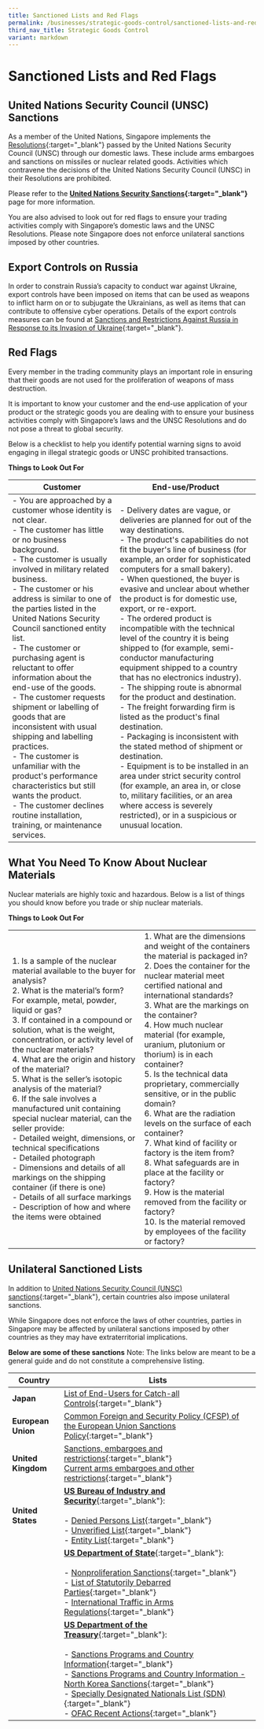 ```yaml
---
title: Sanctioned Lists and Red Flags
permalink: /businesses/strategic-goods-control/sanctioned-lists-and-red-flags/
third_nav_title: Strategic Goods Control
variant: markdown
---
```

# Sanctioned Lists and Red Flags

## United Nations Security Council (UNSC) Sanctions

As a member of the United Nations, Singapore implements the  [Resolutions](https://www.un.org/securitycouncil/content/resolutions){:target="_blank"}  passed by the United Nations Security Council (UNSC) through our domestic laws. These include arms embargoes and sanctions on missiles or nuclear related goods. Activities which contravene the decisions of the United Nations Security Council (UNSC) in their Resolutions are prohibited.

Please refer to the  **[United Nations Security Sanctions](/businesses/united-nations-security-council-sanctions/){:target="_blank"}** page for more information.

You are also advised to look out for red flags to ensure your trading activities comply with Singapore’s domestic laws and the UNSC Resolutions. Please note Singapore does not enforce unilateral sanctions imposed by other countries.

## Export Controls on Russia

In order to constrain Russia’s capacity to conduct war against Ukraine, export controls have been imposed on items that can be used as weapons to inflict harm on or to subjugate the Ukrainians, as well as items that can contribute to offensive cyber operations. Details of the export controls measures can be found at [Sanctions and Restrictions Against Russia in Response to its Invasion of Ukraine](https://www.mfa.gov.sg/Newsroom/Press-Statements-Transcripts-and-Photos/2022/03/20220305-sanctions){:target="_blank"}.

## Red Flags

Every member in the trading community plays an important role in ensuring that their goods are not used for the proliferation of weapons of mass destruction.

It is important to know your customer and the end-use application of your product or the strategic goods you are dealing with to ensure your business activities comply with Singapore’s laws and the UNSC Resolutions and do not pose a threat to global security.

Below is a checklist to help you identify potential warning signs to avoid engaging in illegal strategic goods or UNSC prohibited transactions.

**Things to Look Out For**

| **Customer** | **End-use/Product** |
|--|--|
| - You are approached by a customer whose identity is not clear. <br> - The customer has little or no business background. <br> - The customer is usually involved in military related business. <br> - The customer or his address is similar to one of the parties listed in the United Nations Security Council sanctioned entity list. <br> - The customer or purchasing agent is reluctant to offer information about the end-use of the goods. <br> - The customer requests shipment or labelling of goods that are inconsistent with usual shipping and labelling practices. <br> - The customer is unfamiliar with the product's performance characteristics but still wants the product. <br> - The customer declines routine installation, training, or maintenance services. | - Delivery dates are vague, or deliveries are planned for out of the way destinations. <br> - The product's capabilities do not fit the buyer's line of business (for example, an order for sophisticated computers for a small bakery). <br> - When questioned, the buyer is evasive and unclear about whether the product is for domestic use, export, or re-export. <br> - The ordered product is incompatible with the technical level of the country it is being shipped to (for example, semi-conductor manufacturing equipment shipped to a country that has no electronics industry). <br> - The shipping route is abnormal for the product and destination. <br> - The freight forwarding firm is listed as the product's final destination. <br> - Packaging is inconsistent with the stated method of shipment or destination. <br> - Equipment is to be installed in an area under strict security control (for example, an area in, or close to, military facilities, or an area where access is severely restricted), or in a suspicious or unusual location. |


## What You Need To Know About Nuclear Materials

Nuclear materials are highly toxic and hazardous. Below is a list of things you should know before you trade or ship nuclear materials.

**Things to Look Out For**

|  |  |
|--|--|
| 1. Is a sample of the nuclear material available to the buyer for analysis? <br> 2.   What is the material’s form? For example, metal, powder, liquid or gas? <br> 3.  If contained in a compound or solution, what is the weight, concentration, or activity level of the nuclear materials? <br> 4.  What are the origin and history of the material? <br> 5.  What is the seller’s isotopic analysis of the material? <br> 6.  If the sale involves a manufactured unit containing special nuclear material, can the seller provide: <br>  -   Detailed weight, dimensions, or technical specifications <br> -   Detailed photograph <br> -   Dimensions and details of all markings on the shipping container (if there is one) <br> -   Details of all surface markings <br> -   Description of how and where the items were obtained | 1.   What are the dimensions and weight of the containers the material is packaged in? <br> 2. Does the container for the nuclear material meet certified national and international standards? <br> 3. What are the markings on the container? <br> 4.  How much nuclear material (for example, uranium, plutonium or thorium) is in each container? <br> 5. Is the technical data proprietary, commercially sensitive, or in the public domain? <br> 6. What are the radiation levels on the surface of each container? <br> 7. What kind of facility or factory is the item from? <br> 8. What safeguards are in place at the facility or factory? <br> 9.  How is the material removed from the facility or factory? <br> 10. Is the material removed by employees of the facility or factory? |


## Unilateral Sanctioned Lists

In addition to  [United Nations Security Council (UNSC) sanctions](/businesses/united-nations-security-council-sanctions/){:target="_blank"}, certain countries also impose unilateral sanctions.

While Singapore does not enforce the laws of other countries, parties in Singapore may be affected by unilateral sanctions imposed by other countries as they may have extraterritorial implications.

**Below are some of these sanctions**
Note: The links below are meant to be a general guide and do not constitute a comprehensive listing.

| Country | Lists |
|--|--|
| **Japan** | [List of End-Users for Catch-all Controls](http://www.meti.go.jp/policy/anpo/englishpage.html){:target="_blank"} |
| **European Union** | [Common Foreign and Security Policy (CFSP) of the European Union Sanctions Policy](http://eeas.europa.eu/cfsp/sanctions/index_en.htm){:target="_blank"} |
| **United Kingdom** | [Sanctions, embargoes and restrictions](https://www.gov.uk/sanctions-embargoes-and-restrictions){:target="_blank"} <br> [Current arms embargoes and other restrictions](https://www.gov.uk/current-arms-embargoes-and-other-restrictions){:target="_blank"} |
| **United States** | [**US Bureau of Industry and Security**](http://www.bis.doc.gov/){:target="_blank"}: <br><br> - [Denied Persons List](http://www.bis.doc.gov/index.php/policy-guidance/lists-of-parties-of-concern/denied-persons-list){:target="_blank"} <br> - [Unverified List](https://www.bis.doc.gov/index.php/policy-guidance/lists-of-parties-of-concern/unverified-list){:target="_blank"} <br> - [Entity List](https://www.bis.doc.gov/index.php/policy-guidance/lists-of-parties-of-concern/entity-list){:target="_blank"} |
|  |  [**US Department of State**](http://www.state.gov/){:target="_blank"}: <br><br> - [Nonproliferation Sanctions](https://www.state.gov/bureau-of-international-security-and-nonproliferation/nonproliferation-sanctions){:target="_blank"} <br> - [List of Statutorily Debarred Parties](https://www.pmddtc.state.gov/?id=ddtc_kb_article_page&amp;sys_id=7188dac6db3cd30044f9ff621f961914){:target="_blank"} <br> - [International Traffic in Arms Regulations](https://www.pmddtc.state.gov/?id=ddtc_kb_article_page&amp;sys_id=24d528fddbfc930044f9ff621f961987){:target="_blank"}|
|  | [**US Department of the Treasury**](http://www.treasury.gov/){:target="_blank"}: <br><br> - [Sanctions Programs and Country Information](http://www.treasury.gov/resource-center/sanctions/Programs/Pages/Programs.aspx){:target="_blank"} <br>  - [Sanctions Programs and Country Information - North Korea Sanctions](https://www.treasury.gov/resource-center/sanctions/Programs/pages/nkorea.aspx){:target="_blank"} <br> - [Specially Designated Nationals List (SDN)](http://www.treasury.gov/resource-center/sanctions/SDN-List/Pages/default.aspx){:target="_blank"} <br> - [OFAC Recent Actions](http://www.treasury.gov/resource-center/sanctions/OFAC-Enforcement/Pages/OFAC-Recent-Actions.aspx){:target="_blank"} |
